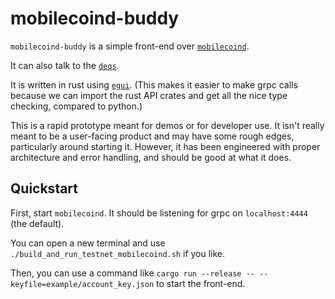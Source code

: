 # mobilecoind-buddy

`mobilecoind-buddy` is a simple front-end over [`mobilecoind`](https://github.com/mobilecoinfoundation/mobilecoin).

It can also talk to the [`deqs`](https://github.com/mobilecoinofficial/deqs).

It is written in rust using [`egui`](https://github.com/emilk/egui). (This makes it easier to make grpc calls because
we can import the rust API crates and get all the nice type checking, compared to python.)

This is a rapid prototype meant for demos or for developer use. It isn't really meant to be a user-facing product
and may have some rough edges, particularly around starting it. However, it has been engineered with proper architecture
and error handling, and should be good at what it does.

## Quickstart

First, start `mobilecoind`. It should be listening for grpc on `localhost:4444` (the default).

You can open a new terminal and use `./build_and_run_testnet_mobilecoind.sh` if you like.

Then, you can use a command like `cargo run --release -- --keyfile=example/account_key.json` to start the front-end.
